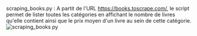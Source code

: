 scraping_books.py : A partit de l'URL https://books.toscrape.com/, le script permet de lister toutes les catégories en affichant le nombre de livres qu'elle contient ainsi que le prix moyen d'un livre au sein de cette catégorie.
![scraping_books py](https://github.com/user-attachments/assets/08009168-bfd4-4bf8-bfc3-c2f67a0fd626)
